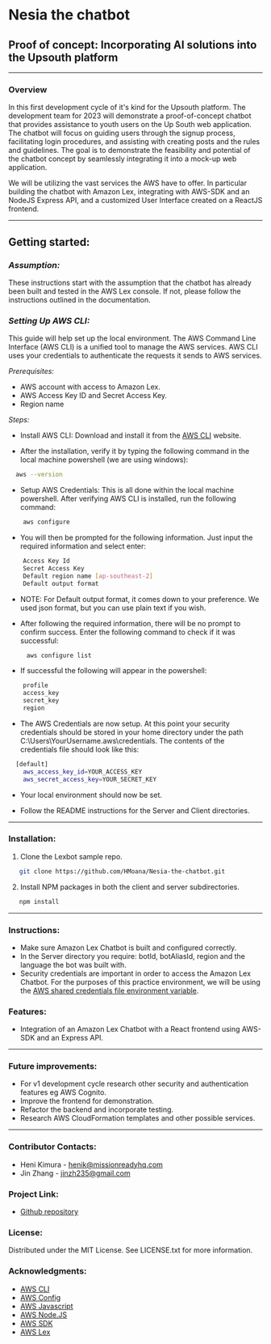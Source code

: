 # Nesia the chatbot

## Proof of concept: Incorporating AI solutions into the Upsouth platform

---

### **Overview**

In this first development cycle of it's kind for the Upsouth platform. The development team for 2023 will demonstrate a proof-of-concept chatbot that provides assistance to youth users on the Up South web application. The chatbot will focus on guiding users through the signup process, facilitating login procedures, and assisting with creating posts and the rules and guidelines. The goal is to demonstrate the feasibility and potential of the chatbot concept by seamlessly integrating it into a mock-up web application.

We will be utilizing the vast services the AWS have to offer. In particular building the chatbot with Amazon Lex, integrating with AWS-SDK and an NodeJS Express API, and a customized User Interface created on a ReactJS frontend.

<!-- 
### **Built with:**

- [React](https://img.shields.io/badge/React-20232A?style=for-the-badge&logo-react&logoColor=026e00 "React")
- [React-url](https://react.dev/ "Reacturl")
- [Javascript](https://img.shields.io/badge/Javascript-20232A?style=for-the-badge&logo-javascript&logoColor=026e00 "Javascript")
- [Javascript-url](https://www.javascript.com/ "Javascripturl")
- [CSS](https://img.shields.io/badge/CSS-20232A?style=for-the-badge&logo-css&logoColor=026e00 "CSS")
- [CSS-url](https://www.w3schools.com/css/ "CSSurl") -->

---

## **Getting started:**

### _Assumption:_

These instructions start with the assumption that the chatbot has already been built and tested in the AWS Lex console. If not, please follow the instructions outlined in the documentation.

### _Setting Up AWS CLI:_

This guide will help set up the local environment. The AWS Command Line Interface (AWS CLI) is a unified tool to manage the AWS services. AWS CLI uses your credentials to authenticate the requests it sends to AWS services.

_Prerequisites:_

- AWS account with access to Amazon Lex.
- AWS Access Key ID and Secret Access Key.
- Region name

_Steps:_

- Install AWS CLI: Download and install it from the [AWS CLI](https://aws.amazon.com/cli/) website.

- After the installation, verify it by typing the following command in the local machine powershell (we are using windows):

```sh
  aws --version
```

- Setup AWS Credentials: This is all done within the local machine powershell. After verifying AWS CLI is installed, run the following command:

```sh
    aws configure 
```

- You will then be prompted for the following information. Just input the required information and select enter:

```sh
    Access Key Id
    Secret Access Key
    Default region name [ap-southeast-2] 
    Default output format 
```

- NOTE: For Default output format, it comes down to your preference. We used json format, but you can use plain text if you wish.

- After following the required information, there will be no prompt to confirm success. Enter the following command to check if it was successful:

```sh
     aws configure list
```

- If successful the following will appear in the powershell:

```sh
    profile 
    access_key
    secret_key
    region
```

- The AWS Credentials are now setup. At this point your security credentials should be stored in your home directory under the path C:\Users\YourUsername\.aws\credentials. The contents of the credentials file should look like this:

```sh
  [default]
    aws_access_key_id=YOUR_ACCESS_KEY
    aws_secret_access_key=YOUR_SECRET_KEY
```

- Your local environment should now be set.

- Follow the README instructions for the Server and Client directories.

---

### **Installation:**

1. Clone the Lexbot sample repo.

```sh
   git clone https://github.com/HMoana/Nesia-the-chatbot.git
```

2. Install NPM packages in both the client and server subdirectories.

```sh
   npm install
```  

---

### **Instructions:**

- Make sure Amazon Lex Chatbot is built and configured correctly.
- In the Server directory you require: botId, botAliasId, region and the language the bot was built with.
- Security credentials are important in order to access the Amazon Lex Chatbot. For the purposes of this practice environment, we will be using the [AWS shared credentials file environment variable](https://docs.aws.amazon.com/sdkref/latest/guide/creds-config-files.html).

### **Features:**

- Integration of an Amazon Lex Chatbot with a React frontend using AWS-SDK and an Express API.

---

### **Future improvements:**

- For v1 development cycle research other security and authentication features eg AWS Cognito.
- Improve the frontend for demonstration.
- Refactor the backend and incorporate testing.
- Research AWS CloudFormation templates and other possible services.

---

### **Contributor Contacts:**

- Heni Kimura - <henik@missionreadyhq.com>
- Jin Zhang - <jinzh235@gmail.com>

### **Project Link:**

- [Github repository](https://github.com/HMoana/Nesia-the-chatbot.git "Github repository")

### **License:**

Distributed under the MIT License. See LICENSE.txt for more information.

### **Acknowledgments:**

- [AWS CLI](https://aws.amazon.com/cli/ "AWS CLI")
- [AWS Config](https://docs.aws.amazon.com/sdkref/latest/guide/creds-config-files.html "AWS Config")
- [AWS Javascript](https://aws.amazon.com/developer/language/javascript/ "Javasript on AWS")
- [AWS Node.JS](https://docs.aws.amazon.com/sdk-for-javascript/v3/developer-guide/getting-started-nodejs.html "Getting started in Node.JS")
- [AWS SDK](https://aws.amazon.com/developer/tools/ "AWS developer tools and SDKs")
- [AWS Lex](https://docs.aws.amazon.com/sdk-for-javascript/v3/developer-guide/lex-bot-example.html "Building an Amazon Lex chatbot")

